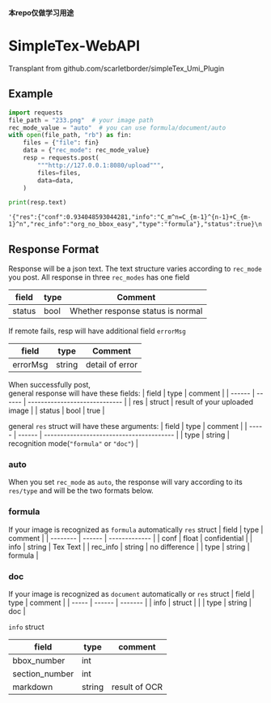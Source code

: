 **本repo仅做学习用途**
# SimpleTex-WebAPI
Transplant from github.com/scarletborder/simpleTex_Umi_Plugin

## Example
```python
import requests
file_path = "233.png"  # your image path
rec_mode_value = "auto"  # you can use formula/document/auto
with open(file_path, "rb") as fin:
    files = {"file": fin}
    data = {"rec_mode": rec_mode_value}
    resp = requests.post(
        """http://127.0.0.1:8080/upload""",
        files=files,
        data=data,
    )

print(resp.text)
```
```
'{"res":{"conf":0.934048593044281,"info":"C_m^n=C_{m-1}^{n-1}+C_{m-1}^n","rec_info":"org_no_bbox_easy","type":"formula"},"status":true}\n'
```

## Response Format
Response will be a json text. The text structure varies according to `rec_mode` you post.
All response in three `rec_modes` has one field

| field  | type | Comment                           |
| ------ | ---- | --------------------------------- |
| status | bool | Whether response status is normal |

If remote fails, resp will have additional field `errorMsg`

| field    | type   | Comment         |
| -------- | ------ | --------------- |
| errorMsg | string | detail of error |

When successfully post,  
general response will have these fields:
| field  | type   | comment                       |
| ------ | ------ | ----------------------------- |
| res    | struct | result of your uploaded image |
| status | bool   | true                          |

general `res` struct will have these arguments:
| field | type   | comment                                  |
| ----- | ------ | ---------------------------------------- |
| type  | string | recognition mode(`"formula"` or `"doc"`) |
### auto
When you set `rec_mode` as `auto`, the response will vary according to its `res/type` and will be the two formats below.

### formula
If your image is recognized as `formula` automatically
`res` struct
| field    | type   | comment       |
| -------- | ------ | ------------- |
| conf     | float  | confidential  |
| info     | string | Tex Text      |
| rec_info | string | no difference |
| type     | string | formula       |

### doc
If your image is recognized as `document` automatically or
`res` struct
| field | type   | comment |
| ----- | ------ | ------- |
| info  | struct |         |
| type  | string | doc     |

`info` struct

| field          | type   | comment       |
| -------------- | ------ | ------------- |
| bbox_number    | int    |               |
| section_number | int    |               |
| markdown       | string | result of OCR |

